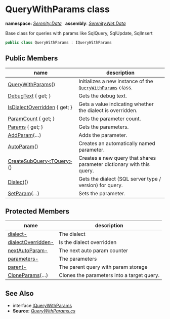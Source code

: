 # QueryWithParams class
**namespace:** *[Serenity.Data](../README.md#serenity.data-namespace)*   **assembly**: *[Serenity.Net.Data](../README.md)*

Base class for queries with params like SqlQuery, SqlUpdate, SqlInsert

```csharp
public class QueryWithParams : IQueryWithParams
```

## Public Members

| name | description |
| --- | --- |
| [QueryWithParams](QueryWithParams/QueryWithParams.md)() | Initializes a new instance of the [`QueryWithParams`](QueryWithParams.md) class. |
| [DebugText](QueryWithParams/DebugText.md) { get; } | Gets the debug text. |
| [IsDialectOverridden](QueryWithParams/IsDialectOverridden.md) { get; } | Gets a value indicating whether the dialect is overridden. |
| [ParamCount](QueryWithParams/ParamCount.md) { get; } | Gets the parameter count. |
| [Params](QueryWithParams/Params.md) { get; } | Gets the parameters. |
| [AddParam](QueryWithParams/AddParam.md)(…) | Adds the parameter. |
| [AutoParam](QueryWithParams/AutoParam.md)() | Creates an automatically named parameter. |
| [CreateSubQuery&lt;TQuery&gt;](QueryWithParams/CreateSubQuery.md)() | Creates a new query that shares parameter dictionary with this query. |
| [Dialect](QueryWithParams/Dialect.md)() | Gets the dialect (SQL server type / version) for query. |
| [SetParam](QueryWithParams/SetParam.md)(…) | Sets the parameter. |

## Protected Members

| name | description |
| --- | --- |
| [dialect-](QueryWithParams/dialect-.md) | The dialect |
| [dialectOverridden-](QueryWithParams/dialectOverridden-.md) | Is the dialect overridden |
| [nextAutoParam-](QueryWithParams/nextAutoParam-.md) | The next auto param counter |
| [parameters-](QueryWithParams/parameters-.md) | The parameters |
| [parent-](QueryWithParams/parent-.md) | The parent query with param storage |
| [CloneParams](QueryWithParams/CloneParams.md)(…) | Clones the parameters into a target query. |

## See Also

* interface [IQueryWithParams](IQueryWithParams.md)
* **Source:** *[QueryWithParams.cs](https://github.com/serenity-is/Serenity/blob/master/src/Serenity.Net.Data/QueryModel/QueryWithParams.cs)*